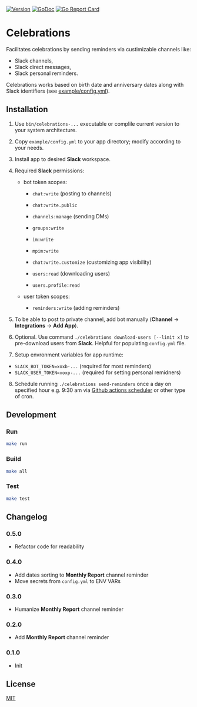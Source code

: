 [![Version](https://img.shields.io/badge/version-v0.5.0-green.svg)](https://github.com/nomysz/celebrations/releases)
[![GoDoc](https://godoc.org/github.com/nomysz/celebrations?status.svg)](http://godoc.org/github.com/nomysz/celebrations)
[![Go Report Card](https://goreportcard.com/badge/github.com/nomysz/celebrations)](https://goreportcard.com/report/github.com/nomysz/celebrations)

# Celebrations

Facilitates celebrations by sending reminders via custimizable channels like:

- Slack channels,
- Slack direct messages,
- Slack personal reminders.

Celebrations works based on birth date and anniversary dates along with Slack identifiers (see [example/config.yml](example/config.yml)).

## Installation

1. Use `bin/celebrations-...` executable or complile current version to your system architecture.
2. Copy `example/config.yml` to your app directory; modify according to your needs.
3. Install app to desired **Slack** workspace.
4. Required **Slack** permissions:

   - bot token scopes:

     - `chat:write` (posting to channels)
     - `chat:write.public`

     - `channels:manage` (sending DMs)
     - `groups:write`
     - `im:write`
     - `mpim:write`

     - `chat:write.customize` (customizing app visibility)

     - `users:read` (downloading users)
     - `users.profile:read`

   - user token scopes:
     - `reminders:write` (adding reminders)

5. To be able to post to private channel, add bot manually (**Channel** -> **Integrations** -> **Add App**).
6. Optional. Use command `./celebrations download-users [--limit x]` to pre-download users from **Slack**. Helpful for populating `config.yml` file.
7. Setup envronment variables for app runtime:
  - `SLACK_BOT_TOKEN=xoxb-...` (required for most reminders)
  - `SLACK_USER_TOKEN=xoxp-...` (required for setting personal remidners)
8. Schedule running `./celebrations send-reminders` once a day on specified hour e.g. 9:30 am via [Github actions scheduler](example/.github/workflows/main.yml) or other type of cron.

## Development

### Run

```bash
make run
```

### Build

```bash
make all
```

### Test

```bash
make test
```

## Changelog

### 0.5.0

- Refactor code for readability

### 0.4.0

- Add dates sorting to **Monthly Report** channel reminder
- Move secrets from `config.yml` to ENV VARs

### 0.3.0

- Humanize **Monthly Report** channel reminder

### 0.2.0

- Add **Monthly Report** channel reminder

### 0.1.0

- Init

## License

[MIT](LICENSE)
